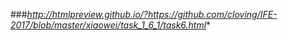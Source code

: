 
###*http://htmlpreview.github.io/?https://github.com/cloving/IFE-2017/blob/master/xiaowei/task_1_6_1/task6.html**
